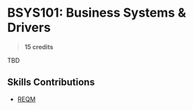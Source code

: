 # BSYS101: Business Systems & Drivers

> **15 credits**

TBD

## Skills Contributions

- [REQM](../skills/reqm.md)
